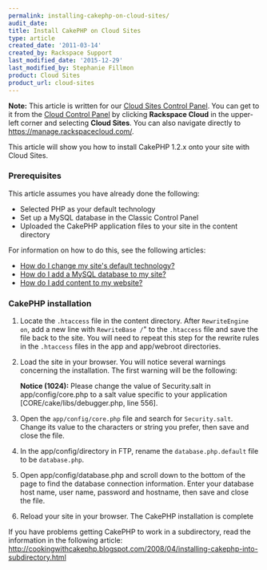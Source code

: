 ```yaml
---
permalink: installing-cakephp-on-cloud-sites/
audit_date:
title: Install CakePHP on Cloud Sites
type: article
created_date: '2011-03-14'
created_by: Rackspace Support
last_modified_date: '2015-12-29'
last_modified_by: Stephanie Fillmon
product: Cloud Sites
product_url: cloud-sites
---
```


**Note:** This article is written for our [Cloud Sites Control Panel](https://manage.rackspacecloud.com/). You can get to it from the [Cloud Control Panel](https://mycloud.rackspace.com) by clicking **Rackspace Cloud** in the upper-left corner and selecting **Cloud Sites**. You can also navigate directly to <https://manage.rackspacecloud.com/>.

This article will show you how to install CakePHP 1.2.x onto your site with Cloud Sites.

### Prerequisites

This article assumes you have already done the following:

-   Selected PHP as your default technology
-   Set up a MySQL database in the Classic Control Panel
-   Uploaded the CakePHP application files to your site in the content
    directory

For information on how to do this, see the following articles:

-   [How do I change my site's default
    technology?](/how-to/change-your-sites-default-technology "How do I change my site's default technology?")
-   [How do I add a MySQL database to my
    site?](/how-to/rackspace-cloud-sites-essentials-mysql-databases "How do I add a MySQL database to my site?")
-   [How do I add content to my
    website?](/how-to/getting-started-with-cloud-sites-uploading-your-content "How do I add content to my website?")

### CakePHP installation

1.  Locate the `.htaccess` file in the content directory. After
    `RewriteEngine on`, add a new line with `RewriteBase /`" to the
    `.htaccess` file and save the file back to the site. You will need
    to repeat this step for the rewrite rules in the `.htaccess` files
    in the app and app/webroot directories.
2.  Load the site in your browser. You will notice several warnings
    concerning the installation. The first warning will be the
    following:

    **Notice (1024):** Please change the value of Security.salt in
    app/config/core.php to a salt value specific to your application
    \[CORE/cake/libs/debugger.php, line 556\].

3.  Open the `app/config/core.php` file and search for `Security.salt`.
    Change its value to the characters or string you prefer, then save
    and close the file.
4.  In the app/config/directory in FTP, rename the
    `database.php.default` file to be `database.php`.
5.  Open app/config/database.php and scroll down to the bottom of the
    page to find the database connection information. Enter your
    database host name, user name, password and hostname, then save and
    close the file.
6.  Reload your site in your browser. The CakePHP installation is
    complete

If you have problems getting CakePHP to work in a subdirectory, read the
information in the following article:
<http://cookingwithcakephp.blogspot.com/2008/04/installing-cakephp-into-subdirectory.html>

